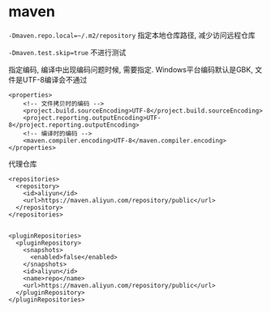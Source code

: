 # maven

`-Dmaven.repo.local=~/.m2/repository` 指定本地仓库路径, 减少访问远程仓库

`-Dmaven.test.skip=true` 不进行测试

指定编码, 编译中出现编码问题时候, 需要指定. Windows平台编码默认是GBK, 文件是UTF-8编译会不通过
```
<properties>
    <!-- 文件拷贝时的编码 -->
    <project.build.sourceEncoding>UTF-8</project.build.sourceEncoding>
    <project.reporting.outputEncoding>UTF-8</project.reporting.outputEncoding>
    <!-- 编译时的编码 -->
    <maven.compiler.encoding>UTF-8</maven.compiler.encoding>
</properties>
```

代理仓库
```
<repositories>
  <repository>
    <id>aliyun</id>
    <url>https://maven.aliyun.com/repository/public</url>
  </repository>
</repositories>


<pluginRepositories>
  <pluginRepository>
    <snapshots>
      <enabled>false</enabled>
    </snapshots>
    <id>aliyun</id>
    <name>repo</name>
    <url>https://maven.aliyun.com/repository/public</url>
  </pluginRepository>
</pluginRepositories>
```
